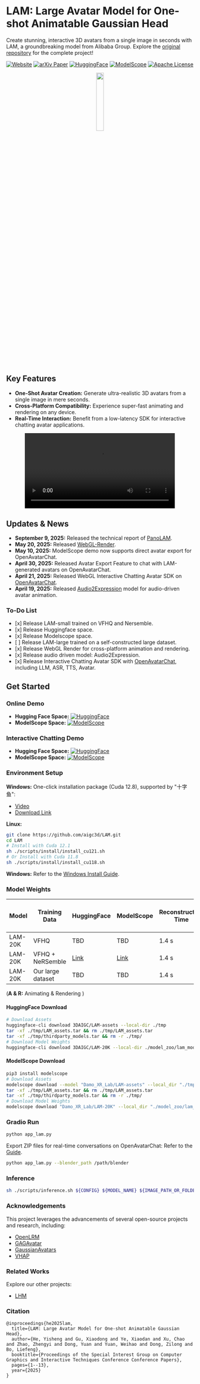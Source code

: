 # LAM: Large Avatar Model for One-shot Animatable Gaussian Head

Create stunning, interactive 3D avatars from a single image in seconds with LAM, a groundbreaking model from Alibaba Group. Explore the [original repository](https://github.com/aigc3d/LAM) for the complete project!

[![Website](https://img.shields.io/badge/🏠-Website-blue)](https://aigc3d.github.io/projects/LAM/)
[![arXiv Paper](https://img.shields.io/badge/📜-arXiv:2502--17796-green)](https://arxiv.org/pdf/2502.17796)
[![HuggingFace](https://img.shields.io/badge/🤗-HuggingFace-blue)](https://huggingface.co/spaces/3DAIGC/LAM)
[![ModelScope](https://img.shields.io/badge/🧱-ModelScope-blue)](https://www.modelscope.cn/studios/Damo_XR_Lab/LAM_Large_Avatar_Model)
[![Apache License](https://img.shields.io/badge/📃-Apache--2.0-929292)](https://www.apache.org/licenses/LICENSE-2.0)

<p align="center">
  <img src="./assets/images/logo.jpeg" width="20%">
</p>

## Key Features

*   **One-Shot Avatar Creation:** Generate ultra-realistic 3D avatars from a single image in mere seconds.
*   **Cross-Platform Compatibility:** Experience super-fast animating and rendering on any device.
*   **Real-Time Interaction:** Benefit from a low-latency SDK for interactive chatting avatar applications.

<div align="center">
  <video controls src="https://github.com/user-attachments/assets/98f66655-e1c1-40a9-ab58-bdd49dafedda" width="80%">
  </video>
</div>

## Updates & News

*   **September 9, 2025:** Released the technical report of [PanoLAM](https://arxiv.org/pdf/2509.07552).
*   **May 20, 2025:** Released [WebGL-Render](https://github.com/aigc3d/LAM_WebRender).
*   **May 10, 2025:**  ModelScope demo now supports direct avatar export for OpenAvatarChat.
*   **April 30, 2025:**  Released Avatar Export Feature to chat with LAM-generated avatars on OpenAvatarChat.
*   **April 21, 2025:** Released WebGL Interactive Chatting Avatar SDK on [OpenAvatarChat](https://github.com/HumanAIGC-Engineering/OpenAvatarChat).
*   **April 19, 2025:** Released [Audio2Expression](https://github.com/aigc3d/LAM_Audio2Expression) model for audio-driven avatar animation.

### To-Do List

*   \[x] Release LAM-small trained on VFHQ and Nersemble.
*   \[x] Release Huggingface space.
*   \[x] Release Modelscope space.
*   \[ ] Release LAM-large trained on a self-constructed large dataset.
*   \[x] Release WebGL Render for cross-platform animation and rendering.
*   \[x] Release audio driven model: Audio2Expression.
*   \[x] Release Interactive Chatting Avatar SDK with [OpenAvatarChat](https://github.com/HumanAIGC-Engineering/OpenAvatarChat), including LLM, ASR, TTS, Avatar.

## Get Started

### Online Demo

*   **Hugging Face Space:**  [![HuggingFace](https://img.shields.io/badge/🤗-HuggingFace_Space-blue)](https://huggingface.co/spaces/3DAIGC/LAM)
*   **ModelScope Space:**  [![ModelScope](https://img.shields.io/badge/🧱-ModelScope_Space-blue)](https://www.modelscope.cn/studios/Damo_XR_Lab/LAM_Large_Avatar_Model)

### Interactive Chatting Demo

*   **Hugging Face Space:**  [![HuggingFace](https://img.shields.io/badge/🤗-HuggingFace_Space-blue)](https://huggingface.co/spaces/HumanAIGC-Engineering-Team/open-avatar-chat)
*   **ModelScope Space:**  [![ModelScope](https://img.shields.io/badge/🧱-ModelScope_Space-blue)](https://www.modelscope.cn/studios/HumanAIGC-Engineering/open-avatar-chat)

### Environment Setup

**Windows:** One-click installation package (Cuda 12.8), supported by "十字鱼":
*   [Video](https://www.bilibili.com/video/BV13QGizqEey)
*   [Download Link](https://virutalbuy-public.oss-cn-hangzhou.aliyuncs.com/share/aigc3d/data/LAM/Installation/LAM-windows-one-click-install.zip)

**Linux:**
```bash
git clone https://github.com/aigc3d/LAM.git
cd LAM
# Install with Cuda 12.1
sh ./scripts/install/install_cu121.sh
# Or Install with Cuda 11.8
sh ./scripts/install/install_cu118.sh
```

**Windows:**  Refer to the [Windows Install Guide](scripts/install/WINDOWS_INSTALL.md).

### Model Weights

| Model         | Training Data                  | HuggingFace         | ModelScope                                                                        | Reconstruction Time | A100 (A & R) | XiaoMi 14 Phone (A & R) |
|---------------|--------------------------------|---------------------|-----------------------------------------------------------------------------------|---------------------|-----------------------------|---------------------------|
| LAM-20K       | VFHQ                           | TBD                 | TBD                                                                               | 1.4 s               | 562.9FPS                    | 110+FPS                   |
| LAM-20K       | VFHQ + NeRSemble               | [Link](https://huggingface.co/3DAIGC/LAM-20K) | [Link](https://www.modelscope.cn/models/Damo_XR_Lab/LAM-20K/summary) | 1.4 s               | 562.9FPS                    | 110+FPS                   |
| LAM-20K       | Our large dataset  | TBD                 | TBD                                                                               | 1.4 s               | 562.9FPS                    | 110+FPS                   |

(**A & R:** Animating & Rendering )

#### HuggingFace Download

```bash
# Download Assets
huggingface-cli download 3DAIGC/LAM-assets --local-dir ./tmp
tar -xf ./tmp/LAM_assets.tar && rm ./tmp/LAM_assets.tar
tar -xf ./tmp/thirdparty_models.tar && rm -r ./tmp/
# Download Model Weights
huggingface-cli download 3DAIGC/LAM-20K --local-dir ./model_zoo/lam_models/releases/lam/lam-20k/step_045500/
```

#### ModelScope Download

```bash
pip3 install modelscope
# Download Assets
modelscope download --model "Damo_XR_Lab/LAM-assets" --local_dir "./tmp/"
tar -xf ./tmp/LAM_assets.tar && rm ./tmp/LAM_assets.tar
tar -xf ./tmp/thirdparty_models.tar && rm -r ./tmp/
# Download Model Weights
modelscope download "Damo_XR_Lab/LAM-20K" --local_dir "./model_zoo/lam_models/releases/lam/lam-20k/step_045500/"
```

### Gradio Run

```bash
python app_lam.py
```

Export ZIP files for real-time conversations on OpenAvatarChat:  Refer to the [Guide](tools/AVATAR_EXPORT_GUIDE.md).
```bash
python app_lam.py --blender_path /path/blender
```

### Inference

```bash
sh ./scripts/inference.sh ${CONFIG} ${MODEL_NAME} ${IMAGE_PATH_OR_FOLDER} ${MOTION_SEQ}
```

### Acknowledgements

This project leverages the advancements of several open-source projects and research, including:
-   [OpenLRM](https://github.com/3DTopia/OpenLRM)
-   [GAGAvatar](https://github.com/xg-chu/GAGAvatar)
-   [GaussianAvatars](https://github.com/ShenhanQian/GaussianAvatars)
-   [VHAP](https://github.com/ShenhanQian/VHAP)

### Related Works

Explore our other projects:
-   [LHM](https://github.com/aigc3d/LHM)

### Citation

```
@inproceedings{he2025lam,
  title={LAM: Large Avatar Model for One-shot Animatable Gaussian Head},
  author={He, Yisheng and Gu, Xiaodong and Ye, Xiaodan and Xu, Chao and Zhao, Zhengyi and Dong, Yuan and Yuan, Weihao and Dong, Zilong and Bo, Liefeng},
  booktitle={Proceedings of the Special Interest Group on Computer Graphics and Interactive Techniques Conference Conference Papers},
  pages={1--13},
  year={2025}
}